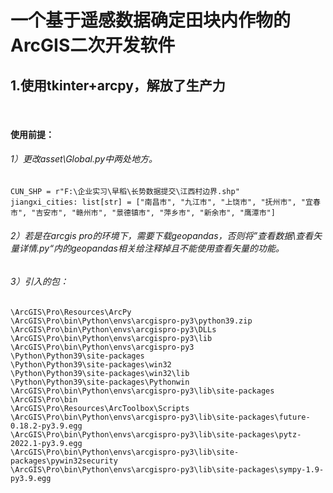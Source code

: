 # 一个基于遥感数据确定田块内作物的ArcGIS二次开发软件

## 1.使用tkinter+arcpy，解放了生产力

​	

#### 使用前提：

###### 	1）更改asset\Global.py中两处地方。

```
CUN_SHP = r"F:\企业实习\早稻\长势数据提交\江西村边界.shp"
jiangxi_cities: list[str] = ["南昌市", "九江市", "上饶市", "抚州市", "宜春市", "吉安市", "赣州市", "景德镇市", "萍乡市", "新余市", "鹰潭市"]
```

###### 	2）若是在arcgis pro的环境下，需要下载geopandas，否则将”查看数据\查看矢量详情.py“内的geopandas相关给注释掉且不能使用查看矢量的功能。

###### 	3）引入的包：

```
\ArcGIS\Pro\Resources\ArcPy
\ArcGIS\Pro\bin\Python\envs\arcgispro-py3\python39.zip
\ArcGIS\Pro\bin\Python\envs\arcgispro-py3\DLLs
\ArcGIS\Pro\bin\Python\envs\arcgispro-py3\lib
\ArcGIS\Pro\bin\Python\envs\arcgispro-py3
\Python\Python39\site-packages
\Python\Python39\site-packages\win32
\Python\Python39\site-packages\win32\lib
\Python\Python39\site-packages\Pythonwin
\ArcGIS\Pro\bin\Python\envs\arcgispro-py3\lib\site-packages
\ArcGIS\Pro\bin
\ArcGIS\Pro\Resources\ArcToolbox\Scripts
\ArcGIS\Pro\bin\Python\envs\arcgispro-py3\lib\site-packages\future-0.18.2-py3.9.egg
\ArcGIS\Pro\bin\Python\envs\arcgispro-py3\lib\site-packages\pytz-2022.1-py3.9.egg
\ArcGIS\Pro\bin\Python\envs\arcgispro-py3\lib\site-packages\pywin32security
\ArcGIS\Pro\bin\Python\envs\arcgispro-py3\lib\site-packages\sympy-1.9-py3.9.egg
```

